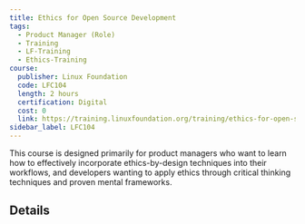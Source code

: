```yaml
---
title: Ethics for Open Source Development
tags: 
  - Product Manager (Role)
  - Training
  - LF-Training
  - Ethics-Training
course:
  publisher: Linux Foundation
  code: LFC104
  length: 2 hours
  certification: Digital
  cost: 0
  link: https://training.linuxfoundation.org/training/ethics-for-open-source-development-lfc104/
sidebar_label: LFC104
---
```


This course is designed primarily for product managers who want to learn how to effectively incorporate ethics-by-design techniques into their workflows, and developers wanting to apply ethics through critical thinking techniques and proven mental frameworks.

## Details

<CourseDetails course={frontMatter.course}/>
